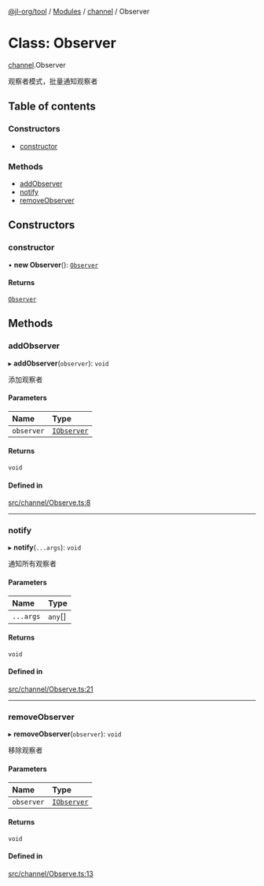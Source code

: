 [@jl-org/tool](../README.md) / [Modules](../modules.md) / [channel](../modules/channel.md) / Observer

# Class: Observer

[channel](../modules/channel.md).Observer

观察者模式，批量通知观察者

## Table of contents

### Constructors

- [constructor](channel.Observer.md#constructor)

### Methods

- [addObserver](channel.Observer.md#addobserver)
- [notify](channel.Observer.md#notify)
- [removeObserver](channel.Observer.md#removeobserver)

## Constructors

### constructor

• **new Observer**(): [`Observer`](channel.Observer.md)

#### Returns

[`Observer`](channel.Observer.md)

## Methods

### addObserver

▸ **addObserver**(`observer`): `void`

添加观察者

#### Parameters

| Name | Type |
| :------ | :------ |
| `observer` | [`IObserver`](../interfaces/channel.IObserver.md) |

#### Returns

`void`

#### Defined in

[src/channel/Observe.ts:8](https://github.com/beixiyo/jl-tool/blob/45e2229/src/channel/Observe.ts#L8)

___

### notify

▸ **notify**(`...args`): `void`

通知所有观察者

#### Parameters

| Name | Type |
| :------ | :------ |
| `...args` | `any`[] |

#### Returns

`void`

#### Defined in

[src/channel/Observe.ts:21](https://github.com/beixiyo/jl-tool/blob/45e2229/src/channel/Observe.ts#L21)

___

### removeObserver

▸ **removeObserver**(`observer`): `void`

移除观察者

#### Parameters

| Name | Type |
| :------ | :------ |
| `observer` | [`IObserver`](../interfaces/channel.IObserver.md) |

#### Returns

`void`

#### Defined in

[src/channel/Observe.ts:13](https://github.com/beixiyo/jl-tool/blob/45e2229/src/channel/Observe.ts#L13)
